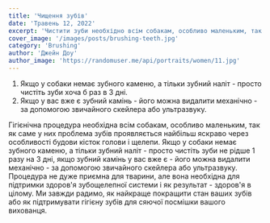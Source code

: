 ```yaml
---
title: 'Чищення зубів'
date: 'Травень 12, 2022'
excerpt: 'Чистити зуби необхідно всім собакам, особливо маленьким, так як саме у них проблема зубів найбільш виражена через особливості будови кісток голови і щелепи.'
cover_image: '/images/posts/brushing-teeth.jpg'
category: 'Brushing'
author: 'Джейн Доу'
author_image: 'https://randomuser.me/api/portraits/women/11.jpg'
---
```


1. Якщо у собаки немає зубного каменю, а тільки зубний наліт - просто чистіть зуби хоча б раз в 3 дні.
2. Якщо у вас вже є зубний камінь - його можна видалити механічно - за допомогою звичайного скейлера або ультразвуку.

Гігієнічна процедура необхідна всім собакам, особливо маленьким, так як саме у них проблема зубів проявляється найбільш яскраво через особливості будови кісток голови і щелепи. Якщо у собаки немає зубного каменю, а тільки зубний наліт - просто чистіть зуби не рідше 1 разу на 3 дні, якщо зубний камінь у вас вже є - його можна видалити механічно - за допомогою звичайного скейлера або ультразвуку. Процедура не дуже приємна для тварини, але вона необхідна для підтримки здоров'я зубощелепної системи і як результат - здоров'я в цілому. Ми завжди радимо, як найкраще покращити стан ваших зубів або як підтримувати гігієну зубів для сяючої посмішки вашого вихованця.
